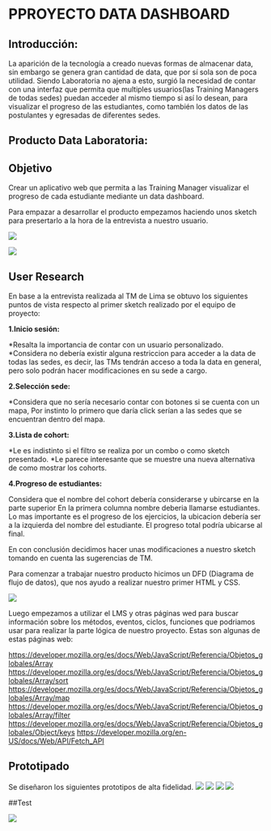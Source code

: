 ﻿# **PPROYECTO DATA DASHBOARD**

## Introducción:
La aparición de la tecnología a creado nuevas formas de almacenar data, sin embargo se genera gran cantidad de data, que por sí sola son de poca utilidad.
Siendo Laboratoria no ajena a esto, surgió la necesidad de contar con una interfaz que permita que multiples usuarios(las Training Managers de todas sedes) puedan acceder al mismo tiempo si así lo desean, para visualizar el progreso de las estudiantes, como también los datos de las postulantes y egresadas de diferentes sedes.

## Producto Data Laboratoria:

## Objetivo
Crear un aplicativo web que permita a las Training Manager visualizar el progreso de cada estudiante mediante un data dashboard.

Para empazar a desarrollar el producto empezamos haciendo unos sketch para presertarlo a la hora de la entrevista a nuestro usuario.

![](https://fotos.subefotos.com/e5abad783371db642b67b82e23467d88o.jpg)

![](https://fotos.subefotos.com/fdc08915221370f35d66628683c25f4ao.jpg)


## User Research
En base a la entrevista realizada al TM de Lima se obtuvo los siguientes puntos de vista respecto al primer sketch realizado por el equipo de proyecto:

**1.Inicio sesión:**

*Resalta la importancia de contar con un usuario personalizado.
*Considera no debería existir alguna restriccion para acceder a la data de todas las sedes, es decir, las TMs tendrán acceso a toda la data en general, pero solo podrán hacer modificaciones en su sede a cargo. 

**2.Selección sede:**

*Considera que no sería necesario contar con botones si se cuenta con un mapa,
Por instinto lo primero que daría click serían a las sedes que se encuentran dentro del mapa.

**3.Lista de cohort:**

*Le es indistinto si el filtro se realiza por un combo o como sketch presentado.
*Le parece interesante que se muestre una nueva alternativa de como mostrar los cohorts.

**4.Progreso de estudiantes:**

Considera que el nombre del cohort debería considerarse y ubircarse en la parte superior
En la primera columna nombre deberia llamarse estudiantes.
Lo mas importante es el progreso de los ejercicios, la ubicacion debería ser a la izquierda del nombre del estudiante. El progreso total podría ubicarse al final.

En con conclusión decidimos hacer unas modificaciones a nuestro sketch tomando en cuenta las sugerencias de TM.

Para comenzar a trabajar nuestro producto hicimos un DFD (Diagrama de flujo de datos), que nos ayudo a realizar nuestro primer HTML y CSS.

![](https://fotos.subefotos.com/4f4e531396c41c876e4c2744d9c0cc11o.png)

Luego empezamos a utilizar el LMS y otras páginas wed para buscar información sobre los métodos, eventos, ciclos, funciones que podriamos usar para realizar la parte lógica de nuestro proyecto. Estas son algunas de estas páginas web:

<https://developer.mozilla.org/es/docs/Web/JavaScript/Referencia/Objetos_globales/Array>
<https://developer.mozilla.org/es/docs/Web/JavaScript/Referencia/Objetos_globales/Array/sort>
<https://developer.mozilla.org/es/docs/Web/JavaScript/Referencia/Objetos_globales/Array/map>
<https://developer.mozilla.org/es/docs/Web/JavaScript/Referencia/Objetos_globales/Array/filter>
<https://developer.mozilla.org/es/docs/Web/JavaScript/Referencia/Objetos_globales/Object/keys>
<https://developer.mozilla.org/en-US/docs/Web/API/Fetch_API>

## Prototipado
Se diseñaron los siguientes prototipos de alta fidelidad.
![](https://fotos.subefotos.com/8cf202ea3714268037634b91f75cf98ao.jpg)
![](https://fotos.subefotos.com/87fc713f1f305e1b59b72992f13f6300o.jpg)
![](https://fotos.subefotos.com/e1318dff857e7be3735d1933fa403e63o.jpg)
![](https://fotos.subefotos.com/2f0e331dea518ac0ee9d5cc60d327af6o.jpg)

##Test

![](https://fotos.subefotos.com/a5042703879564db78af7225a7653951o.png)






